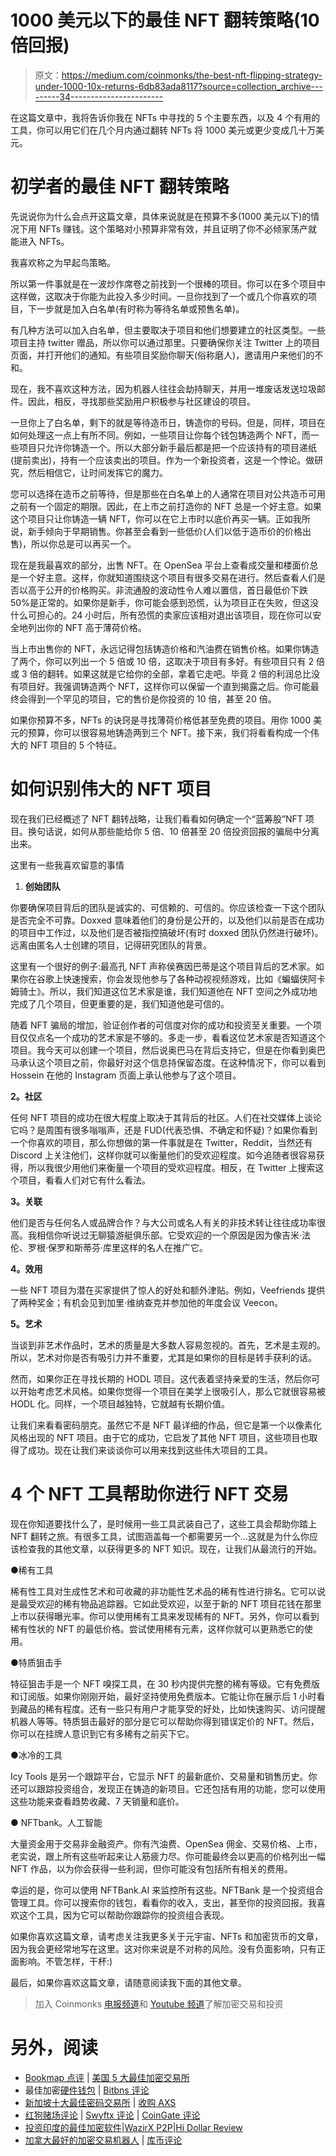 # 1000 美元以下的最佳 NFT 翻转策略(10 倍回报)

> 原文：<https://medium.com/coinmonks/the-best-nft-flipping-strategy-under-1000-10x-returns-6db83ada8117?source=collection_archive---------34----------------------->

在这篇文章中，我将告诉你我在 NFTs 中寻找的 5 个主要东西，以及 4 个有用的工具，你可以用它们在几个月内通过翻转 NFTs 将 1000 美元或更少变成几十万美元。

# 初学者的最佳 NFT 翻转策略

先说说你为什么会点开这篇文章，具体来说就是在预算不多(1000 美元以下)的情况下用 NFTs 赚钱。这个策略对小预算非常有效，并且证明了你不必倾家荡产就能进入 NFTs。

我喜欢称之为早起鸟策略。

所以第一件事就是在一波炒作席卷之前找到一个很棒的项目。你可以在多个项目中这样做，这取决于你能为此投入多少时间。一旦你找到了一个或几个你喜欢的项目，下一步就是加入白名单(有时称为等待名单或预售名单)。

有几种方法可以加入白名单，但主要取决于项目和他们想要建立的社区类型。一些项目主持 twitter 赠品，所以你可以通过那里。只要确保你关注 Twitter 上的项目页面，并打开他们的通知。有些项目奖励你聊天(俗称磨人)，邀请用户来他们的不和。

现在，我不喜欢这种方法，因为机器人往往会劫持聊天，并用一堆废话发送垃圾邮件。因此，相反，寻找那些奖励用户积极参与社区建设的项目。

一旦你上了白名单，剩下的就是等待造币日，铸造你的号码。但是，同样，项目在如何处理这一点上有所不同。例如，一些项目让你每个钱包铸造两个 NFT，而一些项目只允许你铸造一个。所以大部分新手最后都是把一个应该持有的项目递纸(提前卖出)，持有一个应该卖出的项目。作为一个新投资者，这是一个悖论。做研究，然后相信它，让时间发挥它的魔力。

您可以选择在造币之前等待，但是那些在白名单上的人通常在项目对公共造币可用之前有一个固定的期限。因此，在上市之前打造你的 NFT 总是一个好主意。如果这个项目只让你铸造一辆 NFT，你可以在它上市时以底价再买一辆。正如我所说，新手倾向于早期销售。你甚至会看到一些低价(人们以低于造币价的价格出售)，所以你总是可以再买一个。

现在是我最喜欢的部分，出售 NFT。在 OpenSea 平台上查看成交量和楼面价总是一个好主意。这样，你就知道围绕这个项目有很多交易在进行。然后查看人们是否以高于公开的价格购买。非流通股的波动性令人难以置信，首日最低价下跌 50%是正常的。如果你是新手，你可能会感到恐慌，认为项目正在失败，但这没什么可担心的。24 小时后，所有恐慌的卖家应该相对退出该项目，现在你可以安全地列出你的 NFT 高于薄荷价格。

当上市出售你的 NFT，永远记得包括铸造价格和汽油费在销售价格。如果你铸造了两个，你可以列出一个 5 倍或 10 倍，这取决于项目有多好。有些项目只有 2 倍或 3 倍的翻转。如果这就是它给你的全部，拿着它走吧。毕竟 2 倍的利润总比没有项目好。我强调铸造两个 NFT，这样你可以保留一个直到揭露之后。你可能最终会得到一个罕见的项目，它的售价是你投资的 10 倍，甚至 20 倍。

如果你预算不多，NFTs 的诀窍是寻找薄荷价格低甚至免费的项目。用你 1000 美元的预算，你可以很容易地铸造两到三个 NFT。接下来，我们将看看构成一个伟大的 NFT 项目的 5 个特征。

# 如何识别伟大的 NFT 项目

现在我们已经概述了 NFT 翻转战略，让我们看看如何确定一个“蓝筹股”NFT 项目。换句话说，如何从那些能给你 5 倍、10 倍甚至 20 倍投资回报的骗局中分离出来。

这里有一些我喜欢留意的事情

1.  **创始团队**

你要确保项目背后的团队是诚实的、可信赖的、可信的。你应该检查一下这个团队是否完全不可靠。Doxxed 意味着他们的身份是公开的，以及他们以前是否在成功的项目中工作过，以及他们是否被指控搞破坏(有时 doxxed 团队仍然进行破坏)。远离由匿名人士创建的项目，记得研究团队的背景。

这里有一个很好的例子:最高孔 NFT 声称侯赛因巴蒂是这个项目背后的艺术家。如果你在谷歌上快速搜索，你会发现他参与了各种动视视频游戏，比如《蝙蝠侠阿卡姆骑士》。所以，我们知道这位艺术家是谁，我们知道他在 NFT 空间之外成功地完成了几个项目，但更重要的是，我们知道他是可信的。

随着 NFT 骗局的增加，验证创作者的可信度对你的成功和投资至关重要。一个项目仅仅点名一个成功的艺术家是不够的。多走一步，看看这位艺术家是否知道这个项目。我今天可以创建一个项目，然后说奥巴马在背后支持它，但是在你看到奥巴马承认这个项目之前，你最好对这个信息持保留态度。在这种情况下，你可以看到 Hossein 在他的 Instagram 页面上承认他参与了这个项目。

**2。社区**

任何 NFT 项目的成功在很大程度上取决于其背后的社区。人们在社交媒体上谈论它吗？是周围有很多嗡嗡声，还是 FUD(代表恐惧、不确定和怀疑)？如果你看到一个你喜欢的项目，那么你想做的第一件事就是在 Twitter，Reddit，当然还有 Discord 上关注他们，这样你就可以衡量他们的受欢迎程度。如今追随者很容易获得，所以我很少用他们来衡量一个项目的受欢迎程度。相反，在 Twitter 上搜索这个项目，看看人们对它有什么看法。

**3。关联**

他们是否与任何名人或品牌合作？与大公司或名人有关的非技术转让往往成功率很高。我相信你听说过无聊猿游艇俱乐部。它受欢迎的一个原因是因为像吉米·法伦、罗根·保罗和斯蒂芬·库里这样的名人在推广它。

**4。效用**

一些 NFT 项目为潜在买家提供了惊人的好处和额外津贴。例如，Veefriends 提供了两种奖金；有机会见到加里·维纳查克并参加他的年度会议 Veecon。

**5。艺术**

当谈到非艺术作品时，艺术的质量是大多数人容易忽视的。首先，艺术是主观的。所以，艺术对你是否有吸引力并不重要，尤其是如果你的目标是转手获利的话。

然而，如果你正在寻找长期的 HODL 项目。这代表着坚持亲爱的生活，然后你可以开始考虑艺术风格。如果你觉得一个项目在美学上很吸引人，那么它就很容易被 HODL 化。同样，一个项目越独特，它就越有长期价值。

让我们来看看密码朋克。虽然它不是 NFT 最详细的作品，但它是第一个以像素化风格出现的 NFT 项目。由于它的成功，它启发了其他 NFT 项目，这些项目也取得了成功。现在让我们来谈谈你可以用来找到这些伟大项目的工具。

# 4 个 NFT 工具帮助你进行 NFT 交易

现在你知道要找什么了，是时候用一些工具武装自己了，这些工具会帮助你踏上 NFT 翻转之旅。有很多工具，试图涵盖每一个都需要另一个…这就是为什么你应该检查我的其他文章，以获得更多的 NFT 知识。现在，让我们从最流行的开始。

●稀有工具

稀有性工具对生成性艺术和可收藏的非功能性艺术品的稀有性进行排名。它可以说是最受欢迎的稀有物品追踪器。它如此受欢迎，以至于新的 NFT 项目花钱在那里上市以获得曝光率。你可以使用稀有工具来发现稀有的 NFT。另外，你可以看到稀有性状的 NFT 的最低价格。尝试使用稀有元素，这样你就可以更熟悉它的使用。

●特质狙击手

特征狙击手是一个 NFT 嗅探工具，在 30 秒内提供完整的稀有等级。它有免费版和订阅版。如果你刚刚开始，最好坚持使用免费版本。它能让你在展示后 1 小时看到藏品的稀有程度。还有一些只有用户才能享受的好处，比如快速购买、访问提醒机器人等等。特质狙击最好的部分是它可以帮助你得到错误定价的 NFT。然后，你可以在挂牌人意识到它有多稀有之前买下它。

●冰冷的工具

Icy Tools 是另一个跟踪平台，它显示 NFT 的最新底价、交易量和销售历史。你还可以跟踪投资组合，发现正在铸造的新项目。它还包括有用的功能，您可以使用这些功能来查看趋势收藏、7 天销量和底价。

● NFTbank。人工智能

大量资金用于交易非金融资产。你有汽油费、OpenSea 佣金、交易价格、上市，老实说，跟上所有这些听起来让人筋疲力尽。你可能最终会以更高的价格列出一幅 NFT 作品，以为你会获得一些利润，但你可能没有包括所有相关的费用。

幸运的是，你可以使用 NFTBank.AI 来监控所有这些。NFTBank 是一个投资组合管理工具。你可以搜索你的钱包，看看你的收入，支出，甚至你的投资回报。我喜欢这个工具，因为它可以帮助你跟踪你的投资组合表现。

如果你喜欢这篇文章，请考虑关注我更多关于元宇宙、NFTs 和加密货币的文章，因为我会更经常地写在这里。这对你来说是不对称的风险。没有负面影响，只有正面影响。不管怎样，干杯:)

最后，如果你喜欢这篇文章，请随意阅读我下面的其他文章。

> 加入 Coinmonks [电报频道](https://t.me/coincodecap)和 [Youtube 频道](https://www.youtube.com/c/coinmonks/videos)了解加密交易和投资

# 另外，阅读

*   [Bookmap 点评](https://coincodecap.com/bookmap-review-2021-best-trading-software) | [美国 5 大最佳加密交易所](https://coincodecap.com/crypto-exchange-usa)
*   最佳加密[硬件钱包](/coinmonks/hardware-wallets-dfa1211730c6) | [Bitbns 评论](/coinmonks/bitbns-review-38256a07e161)
*   [新加坡十大最佳密码交易所](https://coincodecap.com/crypto-exchange-in-singapore) | [收购 AXS](https://coincodecap.com/buy-axs-token)
*   [红狗赌场评论](https://coincodecap.com/red-dog-casino-review) | [Swyftx 评论](https://coincodecap.com/swyftx-review) | [CoinGate 评论](https://coincodecap.com/coingate-review)
*   [投资印度的最佳加密软件](https://coincodecap.com/best-crypto-to-invest-in-india-in-2021)|[WazirX P2P](https://coincodecap.com/wazirx-p2p)|[Hi Dollar Review](https://coincodecap.com/hi-dollar-review)
*   [加拿大最好的加密交易机器人](https://coincodecap.com/5-best-crypto-trading-bots-in-canada) | [库币评论](https://coincodecap.com/kucoin-review)